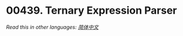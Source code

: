 # 00439. Ternary Expression Parser

  _Read this in other languages:_
    [_简体中文_](README.zh-CN.md)

